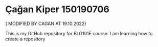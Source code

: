 # Çağan Kiper 150190706

( MODIFIED BY CAGAN AT 19.10.2022)

This is my GitHub repository for BLG101E course.
I am learning how to create a repository
